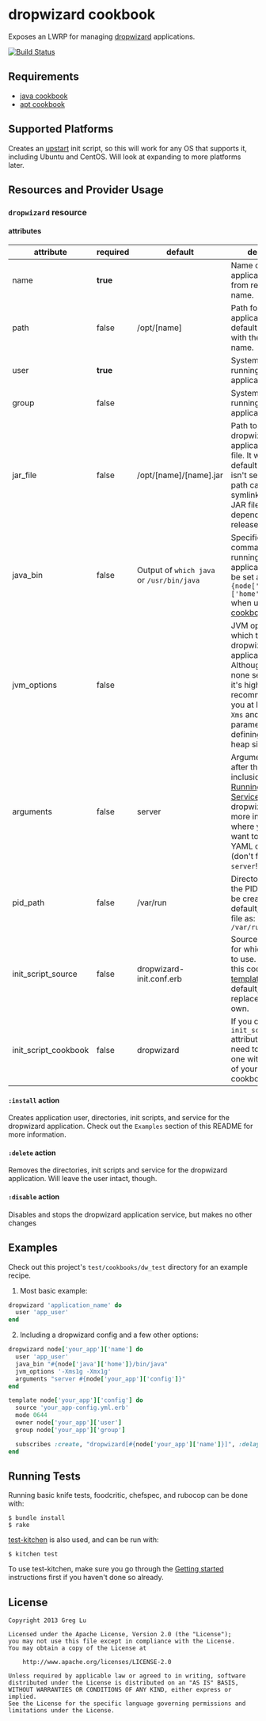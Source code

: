 # dropwizard cookbook

Exposes an LWRP for managing [dropwizard](http://dropwizard.codahale.com/) applications.

[![Build Status](https://travis-ci.org/greglu/dropwizard-cookbook.png?branch=master)](https://travis-ci.org/greglu/dropwizard-cookbook)

## Requirements

* [java cookbook](https://github.com/opscode-cookbooks/java)
* [apt cookbook](https://github.com/opscode-cookbooks/apt)


## Supported Platforms

Creates an [upstart](http://en.wikipedia.org/wiki/Upstart#Adoption) init script, so this will work for any OS that supports it, including Ubuntu and CentOS. Will look at expanding to more platforms later.


## Resources and Provider Usage

### `dropwizard` resource

#### attributes

|attribute|required|default|description|
|---------|--------|-------|-----------|
|name|**true**||Name of the application. Implied from resource name.|
|path|false|/opt/[name]|Path for the application. Will default into /opt with the application name.|
|user|**true**||System user for running the application.|
|group|false||System group for running the application.|
|jar_file|false|/opt/[name]/[name].jar|Path to your dropwizard application's [fat JAR](http://dropwizard.codahale.com/getting-started/#building-fat-jars) file. It will look into a default path if this isn't set. The default path can be a symlink to your real JAR file, but will depend on your release process.|
|java_bin|false|Output of `which java` or `/usr/bin/java`|Specific `java` command for running the application. Should be set as `#{node['java']['home']}/bin/java` when using the [java cookbook](https://github.com/opscode-cookbooks/java).|
|jvm_options|false||JVM options with which to start the dropwizard application. Although there are none set by default, it's highly recommended that you at least set the `-Xms` and `-Xmx` parameters here for defining the Java heap size.|
|arguments|false|server|Arguments to pass after the jar file inclusion. See [Running Your Service](http://dropwizard.codahale.com/getting-started/#running-your-service) in the dropwizard docs for more info. This is where you'd also want to include your YAML config file (don't forget to add `server`!).|
|pid_path|false|/var/run|Directory in which the PID file should be created. By default, creates the file as: `/var/run/[name].pid`|
|init_script_source|false|dropwizard-init.conf.erb|Source template file for which init script to use. Will using this cookbook's [template file](https://github.com/greglu/dropwizard-cookbook/blob/master/templates/default/dropwizard-init.conf.erb) by default, but can be replaced with your own.|
|init_script_cookbook|false|dropwizard|If you change the `init_script_source` attribute, you'll also need to override this one with the name of your own cookbook.|

#### `:install` action

Creates application user, directories, init scripts, and service for the dropwizard application. Check out the `Examples` section of this README for more information.

#### `:delete` action

Removes the directories, init scripts and service for the dropwizard application. Will leave the user intact, though.


#### `:disable` action

Disables and stops the dropwizard application service, but makes no other changes


## Examples

Check out this project's `test/cookbooks/dw_test` directory for an example recipe.

1) Most basic example:

```ruby
dropwizard 'application_name' do
  user 'app_user'
end
```

2) Including a dropwizard config and a few other options:

```ruby
dropwizard node['your_app']['name'] do
  user 'app_user'
  java_bin "#{node['java']['home']}/bin/java"
  jvm_options '-Xms1g -Xmx1g'
  arguments "server #{node['your_app']['config']}"
end

template node['your_app']['config'] do
  source 'your_app-config.yml.erb'
  mode 0644
  owner node['your_app']['user']
  group node['your_app']['group']

  subscribes :create, "dropwizard[#{node['your_app']['name']}]", :delayed
end
```

## Running Tests

Running basic knife tests, foodcritic, chefspec, and rubocop can be done with:

```
$ bundle install
$ rake
```

[test-kitchen](https://github.com/opscode/test-kitchen) is also used, and can be run with:

```
$ kitchen test
```

To use test-kitchen, make sure you go through the [Getting started](https://github.com/opscode/test-kitchen#getting-started) instructions first if you haven't done so already.


## License

    Copyright 2013 Greg Lu

    Licensed under the Apache License, Version 2.0 (the "License");
    you may not use this file except in compliance with the License.
    You may obtain a copy of the License at

        http://www.apache.org/licenses/LICENSE-2.0

    Unless required by applicable law or agreed to in writing, software
    distributed under the License is distributed on an "AS IS" BASIS,
    WITHOUT WARRANTIES OR CONDITIONS OF ANY KIND, either express or implied.
    See the License for the specific language governing permissions and
    limitations under the License.

